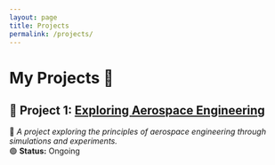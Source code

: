 ```yaml
---
layout: page
title: Projects
permalink: /projects/
---
```


# My Projects 🚀  

## 🔧 Project 1: [Exploring Aerospace Engineering]({{site.baseurl}}/project1)

📌 *A project exploring the principles of aerospace engineering through simulations and experiments.*  
🟢 **Status:** Ongoing  
